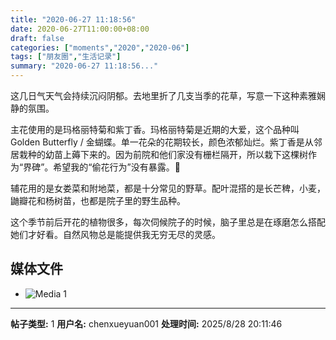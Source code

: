 ```yaml
---
title: "2020-06-27 11:18:56"
date: 2020-06-27T11:00:00+08:00
draft: false
categories: ["moments","2020","2020-06"]
tags: ["朋友圈","生活记录"]
summary: "2020-06-27 11:18:56..."
---
```


这几日气天气会持续沉闷阴郁。去地里折了几支当季的花草，写意一下这种素雅娴静的氛围。

主花使用的是玛格丽特菊和紫丁香。玛格丽特菊是近期的大爱，这个品种叫Golden Butterfly / 金蝴蝶。单一花朵的花期较长，颜色浓郁灿烂。紫丁香是从邻居栽种的幼苗上薅下来的。因为前院和他们家没有栅栏隔开，所以栽下这棵树作为“界碑”。希望我的“偷花行为”没有暴露。🤭

辅花用的是女娄菜和附地菜，都是十分常见的野草。配叶混搭的是长芒稗，小麦，鼬瓣花和杨树苗，也都是院子里的野生品种。

这个季节前后开花的植物很多，每次伺候院子的时候，脑子里总是在琢磨怎么搭配她们才好看。自然风物总是能提供我无穷无尽的灵感。

## 媒体文件

- ![Media 1](/Moments/photos/2020-06-27/202006271118560.jpg)

---

**帖子类型:** 1
**用户名:** chenxueyuan001
**处理时间:** 2025/8/28 20:11:46